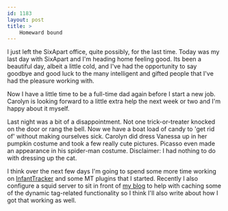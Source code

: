 ```yaml
---
id: 1183
layout: post
title: >
    Homeward bound
---
```


I just left the SixApart office, quite possibly, for the last time. Today was my last day with SixApart and I'm heading home feeling good. Its been a beautiful day, albeit a little cold, and I've had the opportunity to say goodbye and good luck to the many intelligent and gifted people that I've had the pleasure working with.

Now I have a little time to be a full-time dad again before I start a new job. Carolyn is looking forward to a little extra help the next week or two and I'm happy about it myself.

Last night was a bit of a disappointment. Not one trick-or-treater knocked on the door or rang the bell. Now we have a boat load of candy to 'get rid of' without making ourselves sick. Carolyn did dress Vanessa up in her pumpkin costume and took a few really cute pictures. Picasso even made an appearance in his spider-man costume. Disclaimer: I had nothing to do with dressing up the cat.

I think over the next few days I'm going to spend some more time working on <a href="http://www.infanttracker.com/">InfantTracker</a> and some MT plugins that I started. Recently I also configure a squid server to sit in front of <a href="http://blog.socklabs.com/">my blog</a> to help with caching some of the dynamic tag-related functionality so I think I'll also write about how I got that working as well.
